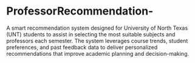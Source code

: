 # ProfessorRecommendation-
A smart recommendation system designed for University of North Texas (UNT) students to assist in selecting the most suitable subjects and professors each semester. The system leverages course trends, student preferences, and past feedback data to deliver personalized recommendations that improve academic planning and decision-making.
